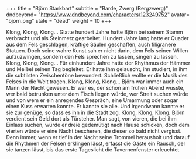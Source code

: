 +++
title = "Björn Starkbart"
subtitle = "Barde, Zwerg (Bergzwerg)"
dndbeyond= "https://www.dndbeyond.com/characters/123249752"
avatar= "bjorn.png"
state = "dead"
weight = 10
+++

Klong, Klong, Klong... Glatte hundert Jahre hatte Björn bei seinem Stamm verbracht und als Steinmetz gearbeitet. Hundert Jahre lang hatte er Quader aus dem Fels geschlagen, kräftige Säulen geschaffen, auch filigranere Statuen. Doch seine wahre Kunst sah er nicht darin, dem Fels seinen Willen aufzuzwingen, sondern den Fels sprechen zu lassen, singen zu lassen. Klong, Klong, Klong... Für einhundert Jahre hatte der Rhythmus der Hämmer und Meißel seinen Tag begleitet. Er hatte ihm gelauscht, ihn studiert, in ihm die subtilsten Zwischentöne bewundert. Schließlich wollte er die Musik des Felses in die Welt tragen. Klong, Klong, Klong... Björn war immer auch ein Mann der Nacht gewesen. Er war es, der schon am frühen Abend wusste, wer bald betrunken unter dem Tisch liegen würde, wer Streit suchen würde und von wem er ein anregendes Gespräch, eine Umarmung oder sogar einen Kuss erwarten konnte. Er kannte sie alle. Und irgendwann kannte er sie zur genüge, so dass es ihn in die Stadt zog. Klong, Klong, Klong. Björn verdient sein Geld dort als Türsteher. Man sagt, von vieren, die bei ihm Einlass suchen, würde er dreie gedemütigt nach Hause schicken, doch dem vierten würde er eine Nacht bescheren, die dieser so bald nicht vergisst. Denn immer, wenn er tief in der Nacht seine Trommel herausholt und darauf die Rhythmen der Felsen erklingen lässt, erfasst die Gäste ein Rausch, der sie tanzen lässt, bis das erste Tageslicht die Tavernenfenster erleuchtet